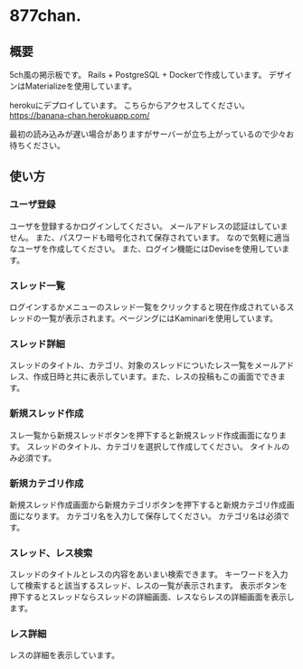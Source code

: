 # 877chan.

## 概要
5ch風の掲示板です。
Rails + PostgreSQL + Dockerで作成しています。
デザインはMaterializeを使用しています。

herokuにデプロイしています。
こちらからアクセスしてください。
https://banana-chan.herokuapp.com/

最初の読み込みが遅い場合がありますがサーバーが立ち上がっているので少々お待ちください。

## 使い方

### ユーザ登録
ユーザを登録するかログインしてください。
メールアドレスの認証はしていません。
また、パスワードも暗号化されて保存されています。
なので気軽に適当なユーザを作成してください。
また、ログイン機能にはDeviseを使用しています。

### スレッド一覧
ログインするかメニューのスレッド一覧をクリックすると現在作成されているスレッドの一覧が表示されます。ページングにはKaminariを使用しています。

### スレッド詳細
スレッドのタイトル、カテゴリ、対象のスレッドについたレス一覧をメールアドレス、作成日時と共に表示しています。また、レスの投稿もこの画面でできます。

### 新規スレッド作成
スレ一覧から新規スレッドボタンを押下すると新規スレッド作成画面になります。
スレッドのタイトル、カテゴリを選択して作成してください。
タイトルのみ必須です。

### 新規カテゴリ作成
新規スレッド作成画面から新規カテゴリボタンを押下すると新規カテゴリ作成画面になります。
カテゴリ名を入力して保存してください。
カテゴリ名は必須です。

### スレッド、レス検索
スレッドのタイトルとレスの内容をあいまい検索できます。
キーワードを入力して検索すると該当するスレッド、レスの一覧が表示されます。
表示ボタンを押下するとスレッドならスレッドの詳細画面、レスならレスの詳細画面を表示します。

### レス詳細
レスの詳細を表示しています。